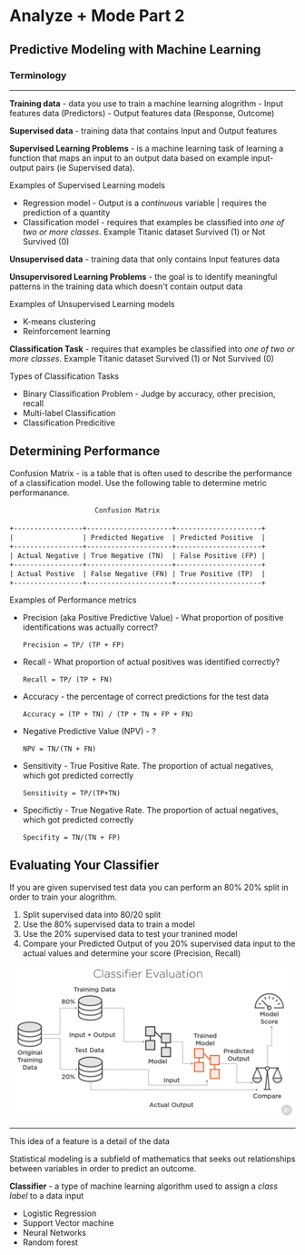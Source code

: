 # Analyze + Mode Part 2

## Predictive Modeling with Machine Learning


### Terminology
---

**Training data** - data you use to train a machine learning alogrithm
    - Input features data (Predictors)
    - Output features data (Response, Outcome)

**Supervised data** - training data that contains Input and Output features 

**Supervised Learning Problems** - is a machine learning task of learning a function that maps an input to an output data based on example input-output pairs (ie Supervised data).

Examples of Supervised Learning models

- Regression model - Output is a *continuous* variable | requires the prediction of a quantity 
- Classification model - requires that examples be classified into *one of two or more classes*. Example Titanic dataset Survived (1) or Not Survived (0)


**Unsupervised data** - training data that only contains Input features data 

**Unsupervisored Learning Problems** - the goal is to identify meaningful patterns in the training data which doesn't contain output data

Examples of Unsupervised Learning models

- K-means clustering
- Reinforcement learning

**Classification Task** - requires that examples be classified into *one of two or more classes*. Example Titanic dataset Survived (1) or Not Survived (0)

Types of Classification Tasks
- Binary Classification Problem -  Judge by accuracy, other precision, recall
- Multi-label Classification
- Classification Predicitive

## Determining Performance

Confusion Matrix - is a table that is often used to describe the performance of a classification model. Use the following table to determine metric performanance.

```
                     Confusion Matrix

+-----------------+---------------------+---------------------+
|                 | Predicted Negative  | Predicted Positive  |
+-----------------+---------------------+---------------------+
| Actual Negative | True Negative (TN)  | False Positive (FP) |
+-----------------+---------------------+---------------------+
| Actual Postive  | False Negative (FN) | True Positive (TP)  |
+-----------------+---------------------+---------------------+
```


Examples of Performance metrics

* Precision (aka Positive Predictive Value) - What proportion of positive identifications was actually correct?
    ```
    Precision = TP/ (TP + FP)
    ```

* Recall - What proportion of actual positives was identified correctly?
    ```
    Recall = TP/ (TP + FN)
    ```

- Accuracy - the percentage of correct predictions for the test data

    ```
    Accuracy = (TP + TN) / (TP + TN + FP + FN)
    ```

- Negative Predictive Value (NPV) - ?

    ```
    NPV = TN/(TN + FN)
    ```

- Sensitivity - True Positive Rate. The proportion of actual negatives, which got predicted correctly

    ```
    Sensitivity = TP/(TP+TN)
    ```

- Specifictiy - True Negative Rate. The proportion of actual negatives, which got predicted correctly
    ```
    Specifity = TN/(TN + FP)
    ```

## Evaluating Your Classifier

If you are given supervised test data you can perform an 80% 20% split in order to train your alogrithm.

1. Split supervised data into 80/20 split
2. Use the 80% supervised data to train a model
3. Use the 20% supervised data to test your tranined model
4. Compare your Predicted Output of you 20% supervised data input to the actual values and determine your score (Precision, Recall)

![Classifier Evaluation](img/Classifier-Evaluation.png)

---
This idea of a feature is a detail of the data

Statistical modeling is a subfield of mathematics that seeks out relationships between variables in order to predict an outcome.

**Classifier** - a type of machine learning algorithm used to assign a *class label* to a data input

- Logistic Regression
- Support Vector machine
- Neural Networks
- Random forest
